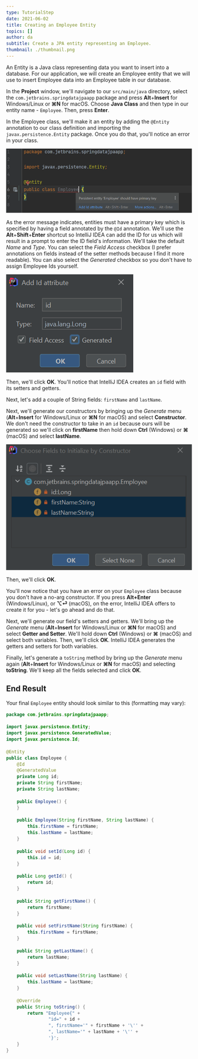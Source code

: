 ```yaml
---
type: TutorialStep
date: 2021-06-02
title: Creating an Employee Entity
topics: []
author: da
subtitle: Create a JPA entity representing an Employee.
thumbnail: ./thumbnail.png
---
```


An Entity is a Java class representing data you want to insert into a database. For our application, we will create an Employee entity that we will use to insert Employee data into an Employee table in our database.

In the **Project** window, we'll navigate to our `src/main/java` directory, select the `com.jetbrains.springdatajpaapp` package and press **Alt**+**Insert** for Windows/Linux or **⌘N** for macOS. Choose **Java Class** and then type in our entity name - `Employee`. Then, press **Enter**.

In the Employee class, we'll make it an entity by adding the `@Entity` annotation to our class definition and importing the `javax.persistence.Entity` package. Once you do that, you'll notice an error in your class.

![Employee Entity Error](./EmployeeEntity.png)

As the error message indicates, entities must have a primary key which is specified by having a field annotated by the `@Id` annotation. We'll use the **Alt**+**Shift**+**Enter** shortcut so IntelliJ IDEA can add the ID for us which will result in a prompt to enter the ID field's information. We'll take the default _Name_ and _Type_. You can select the _Field Access_ checkbox (I prefer annotations on fields instead of the setter methods because I find it more readable). You can also select the _Generated_ checkbox so you don't have to assign Employee Ids yourself.

![Add Employee ID](./AddIdAttribute.png)

Then, we'll click **OK**. You'll notice that IntelliJ IDEA creates an `id` field with its setters and getters.

Next, let's add a couple of String fields: `firstName` and `lastName`.

Next, we'll generate our constructors by bringing up the _Generate_ menu (**Alt**+**Insert** for Windows/Linux or **⌘N** for macOS) and select **Constructor**. We don't need the constructor to take in an `id` because ours will be generated so we'll click on **firstName** then hold down **Ctrl** (Windows) or **⌘** (macOS) and select **lastName**.

![Generate Constructor](./GenerateConstructor.png)

Then, we'll click **OK**.

You'll now notice that you have an error on your `Employee` class because you don't have a no-arg constructor. If you press **Alt+Enter** (Windows/Linux), or **⌥⏎** (macOS), on the error, IntelliJ IDEA offers to create it for you - let's go ahead and do that.

Next, we'll generate our field's setters and getters. We'll bring up the _Generate_ menu (**Alt**+**Insert** for Windows/Linux or **⌘N** for macOS) and select **Getter and Setter**. We'll hold down **Ctrl** (Windows) or **⌘** (macOS) and select both variables. Then, we'll click **OK**. IntelliJ IDEA generates the getters and setters for both variables.

Finally, let's generate a `toString` method by bring up the _Generate_ menu again (**Alt**+**Insert** for Windows/Linux or **⌘N** for macOS) and selecting **toString**. We'll keep all the fields selected and click **OK**.

## End Result

Your final `Employee` entity should look similar to this (formatting may vary):

```java
package com.jetbrains.springdatajpaapp;

import javax.persistence.Entity;
import javax.persistence.GeneratedValue;
import javax.persistence.Id;

@Entity
public class Employee {
    @Id
    @GeneratedValue
    private Long id;
    private String firstName;
    private String lastName;

    public Employee() {
    }

    public Employee(String firstName, String lastName) {
        this.firstName = firstName;
        this.lastName = lastName;
    }

    public void setId(Long id) {
        this.id = id;
    }

    public Long getId() {
        return id;
    }

    public String getFirstName() {
        return firstName;
    }

    public void setFirstName(String firstName) {
        this.firstName = firstName;
    }

    public String getLastName() {
        return lastName;
    }

    public void setLastName(String lastName) {
        this.lastName = lastName;
    }

    @Override
    public String toString() {
        return "Employee{" +
                "id=" + id +
                ", firstName='" + firstName + '\'' +
                ", lastName='" + lastName + '\'' +
                '}';
    }
}
```
